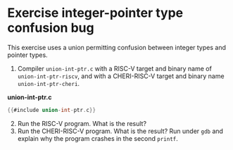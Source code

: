 # Exercise integer-pointer type confusion bug

This exercise uses a union permitting confusion between integer types and pointer types.
1. Compiler `union-int-ptr.c` with a RISC-V target and binary name of `union-int-ptr-riscv`, and with a CHERI-RISC-V target and binary name `union-int-ptr-cheri`.

**union-int-ptr.c**
```C
{{#include union-int-ptr.c}}
```
2. Run the RISC-V program. What is the result?
3. Run the CHERI-RISC-V program. What is the result? Run under `gdb` and explain why the program crashes in the second `printf`.
